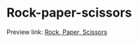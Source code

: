 # Rock-paper-scissors

Preview link: [Rock, Paper, Scissors](TheDavixZ80.github.io/Rock-paper-scissors)
